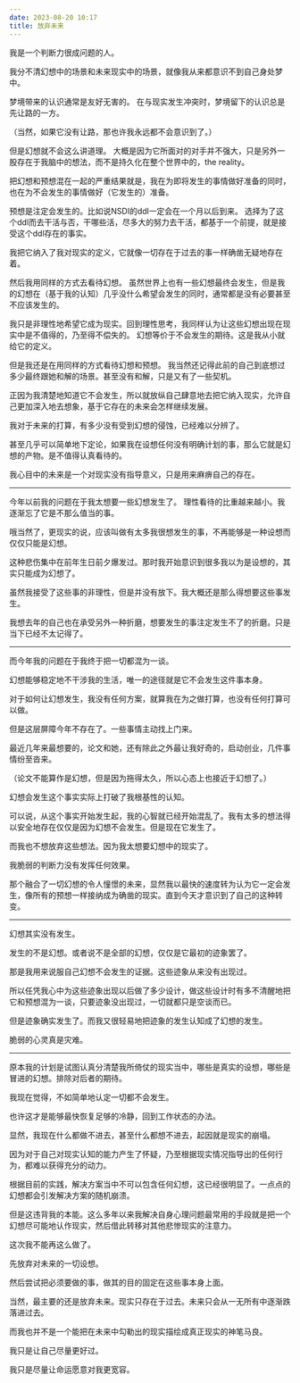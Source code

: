 ```yaml
---
date: 2023-08-20 10:17
title: 放弃未来
---
```


我是一个判断力很成问题的人。

<!-- more -->

我分不清幻想中的场景和未来现实中的场景，就像我从来都意识不到自己身处梦中。

梦境带来的认识通常是友好无害的。
在与现实发生冲突时，梦境留下的认识总是先让路的一方。

（当然，如果它没有让路，那也许我永远都不会意识到了。）

但是幻想就不会这么讲道理。
大概是因为它所面对的对手并不强大，只是另外一股存在于我脑中的想法，而不是持久化在整个世界中的，the reality。

把幻想和预想混在一起的严重结果就是，我在为即将发生的事情做好准备的同时，也在为不会发生的事情做好（它发生的）准备。

预想是注定会发生的。比如说NSDI的ddl一定会在一个月以后到来。
选择为了这个ddl而去干活与否，干哪些活，尽多大的努力去干活，都基于一个前提，就是接受这个ddl存在的事实。

我把它纳入了我对现实的定义，它就像一切存在于过去的事一样确凿无疑地存在着。

然后我用同样的方式去看待幻想。
虽然世界上也有一些幻想最终会发生，但是我的幻想在（基于我的认知）几乎没什么希望会发生的同时，通常都是没有必要甚至不应该发生的。

我只是非理性地希望它成为现实。回到理性思考，我同样认为让这些幻想出现在现实中是不值得的，乃至得不偿失的。
幻想等价于不会发生的期待。这是我从小就给它的定义。

但是我还是在用同样的方式看待幻想和预想。
我当然还记得此前的自己到底想过多少最终跟她和解的场景。甚至没有和解，只是又有了一些契机。

正因为我清楚地知道它不会发生，所以就放纵自己肆意地去把它纳入现实，允许自己更加深入地去想象，基于它存在的未来会怎样继续发展。

我对于未来的打算，有多少没有受到幻想的侵蚀，已经难以分辨了。

甚至几乎可以简单地下定论，如果我在设想任何没有明确计划的事，那么它就是幻想的产物。是不值得认真看待的。

我心目中的未来是一个对现实没有指导意义，只是用来麻痹自己的存在。

----

今年以前我的问题在于我太想要一些幻想发生了。
理性看待的比重越来越小。我逐渐忘了它是不那么值当的事。

哦当然了，更现实的说，应该叫做有太多我很想发生的事，不再能够是一种设想而仅仅只能是幻想。

这种悲伤集中在前年生日前夕爆发过。那时我开始意识到很多我以为是设想的，其实只能成为幻想了。

虽然我接受了这些事的非理性，但是并没有放下。我大概还是那么得想要这些事发生。

我想去年的自己也在承受另外一种折磨，想要发生的事注定发生不了的折磨。只是当下已经不太记得了。

----

而今年我的问题在于我终于把一切都混为一谈。

幻想能够稳定地不干涉我的生活，唯一的途径就是它不会发生这件事本身。

对于如何让幻想发生，我没有任何方案，就算我在为之做打算，也没有任何打算可以做。

但是这层屏障今年不存在了。一些事情主动找上门来。

最近几年来最想要的，论文和她，还有除此之外最让我好奇的，启动创业，几件事情纷至沓来。

（论文不能算作是幻想，但是因为拖得太久，所以心态上也接近于幻想了。）

幻想会发生这个事实实际上打破了我根基性的认知。

可以说，从这个事实开始发生起，我的心智就已经开始混乱了。我有太多的想法得以安全地存在仅仅是因为幻想不会发生。但是现在它发生了。

而我也不想放弃这些想法。因为我太想要幻想中的现实了。

我脆弱的判断力没有发挥任何效果。

那个融合了一切幻想的令人憧憬的未来，显然我以最快的速度转为认为它一定会发生，像所有的预想一样接纳成为确凿的现实。直到今天才意识到了自己的这种转变。

----

幻想其实没有发生。

发生的不是幻想。或者说不是全部的幻想，仅仅是它最初的迹象罢了。

那是我用来说服自己幻想不会发生的证据。这些迹象从来没有出现过。

所以任凭我心中为这些迹象出现以后做了多少设计，做这些设计时有多不清醒地把它和预想混为一谈，只要迹象没出现过，一切就都只是空谈而已。

但是迹象确实发生了。而我又很轻易地把迹象的发生认知成了幻想的发生。

脆弱的心灵真是灾难。

----

原本我的计划是试图认真分清楚我所倚仗的现实当中，哪些是真实的设想，哪些是冒进的幻想。排除对后者的期待。

我现在觉得，不如简单地认定一切都不会发生。

也许这才是能够最快恢复足够的冷静，回到工作状态的办法。

显然，我现在什么都做不进去，甚至什么都想不进去，起因就是现实的崩塌。

因为对于自己对现实认知的能力产生了怀疑，乃至根据现实情况指导出的任何行为，都难以获得充分的动力。

根据目前的实践，解决方案当中不可以包含任何幻想，这已经很明显了。一点点的幻想都会引发解决方案的随机崩溃。

但是这违背我的本能。这么多年以来我解决自身心理问题最常用的手段就是把一个幻想尽可能地认作现实，然后借此转移对其他悲惨现实的注意力。

这次我不能再这么做了。

先放弃对未来的一切设想。

然后尝试把必须要做的事，做其的目的固定在这些事本身上面。

当然，最主要的还是放弃未来。现实只存在于过去。未来只会从一无所有中逐渐跌落进过去。

而我也并不是一个能把在未来中勾勒出的现实描绘成真正现实的神笔马良。

我只是让自己尽量更好过。

我只是尽量让命运愿意对我更宽容。
